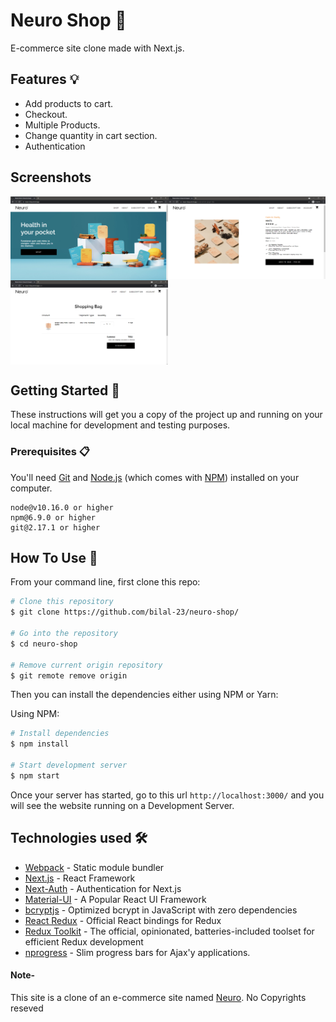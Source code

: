 # Neuro Shop 🛒

E-commerce site clone made with Next.js. 

## Features 💡 

- Add products to cart.
- Checkout.
- Multiple Products.
- Change quantity in cart section.
- Authentication

## Screenshots
<div style="display: grid; grid-template-columns: 1fr 1fr;">
  <img src="https://raw.githubusercontent.com/bilal-23/neuro-shop/master/screenshots/pic-1.png" alt="Home Page" width="100%">
  <img src="https://raw.githubusercontent.com/bilal-23/neuro-shop/master/screenshots/pic-4.png" alt="Products Page" width="100%">
   <img src="https://raw.githubusercontent.com/bilal-23/neuro-shop/master/screenshots/pic-5.png" alt="Checkout Page" width="100%">
</div>

## Getting Started 🚀

These instructions will get you a copy of the project up and running on your local machine for development and testing purposes.

### Prerequisites 📋

You'll need [Git](https://git-scm.com) and [Node.js](https://nodejs.org/en/download/) (which comes with [NPM](http://npmjs.com)) installed on your computer.

```
node@v10.16.0 or higher
npm@6.9.0 or higher
git@2.17.1 or higher
```

## How To Use 🔧

From your command line, first clone this repo:

```bash
# Clone this repository
$ git clone https://github.com/bilal-23/neuro-shop/

# Go into the repository
$ cd neuro-shop

# Remove current origin repository
$ git remote remove origin
```

Then you can install the dependencies either using NPM or Yarn:

Using NPM:

```bash
# Install dependencies
$ npm install

# Start development server
$ npm start
```

Once your server has started, go to this url `http://localhost:3000/` and you will see the website running on a Development Server.


## Technologies used 🛠️

- [Webpack](https://webpack.js.org/concepts/) - Static module bundler
- [Next.js](https://nextjs.org/) - React Framework
- [Next-Auth](https://next-auth.js.org/) - Authentication for Next.js
- [Material-UI](https://material-ui.com/) - A Popular React UI Framework
- [bcryptjs](https://www.npmjs.com/package/bcryptjs) - Optimized bcrypt in JavaScript with zero dependencies
- [React Redux](https://react-redux.js.org/) - Official React bindings for Redux
- [Redux Toolkit](https://redux-toolkit.js.org/) - The official, opinionated, batteries-included toolset for efficient Redux development
- [nprogress](https://www.npmjs.com/package/nprogress) - Slim progress bars for Ajax'y applications. 

#### Note-

This site is a clone of an e-commerce site named [Neuro](https://getneuro.com/). No Copyrights reseved
